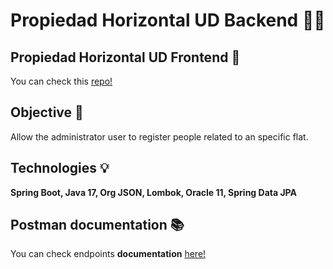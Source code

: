 # Propiedad Horizontal UD Backend :closed_lock_with_key::department_store:

## Propiedad Horizontal UD Frontend :star2:
You can check this [repo!]("")

## Objective :telescope:
Allow the administrator user to register people related to an specific flat.

## Technologies :bulb:
**Spring Boot, Java 17, Org JSON, Lombok, Oracle 11, Spring Data JPA**

## Postman documentation :books:

You can check endpoints **documentation** [here!]("")
